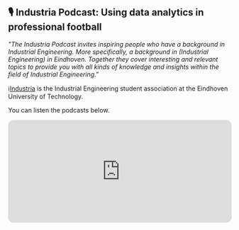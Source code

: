 ## 🎙 Industria Podcast: Using data analytics in professional football 

<i>"The Industria Podcast invites inspiring people who have a background in 
Industrial Engineering. More specifically, a background in (Industrial Engineering) in Eindhoven.
 Together they cover interesting and relevant topics to provide you with all kinds
  of knowledge and insights within the field of Industrial Engineering."</i>
  
ℹ️[Industria](https://industria.tue.nl/about/) is the  Industrial Engineering student association at the Eindhoven University of Technology. 

You can listen the podcasts below.

<iframe style="border-radius:12px" src="https://open.spotify.com/embed/episode/4ewINyrgViN6VzmCvtP7CF?utm_source=generator&theme=0" width="100%" height="232" frameBorder="0" allowfullscreen="" allow="autoplay; clipboard-write; encrypted-media; fullscreen; picture-in-picture"></iframe>

